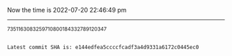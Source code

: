 Now the time is 2022-07-20 22:46:49 pm

---

<small>7351163083259710800184332789120347</small>

```txt

Latest commit SHA is: e144edfea5ccccfcadf3a4d9331a6172c0445ec0
```
